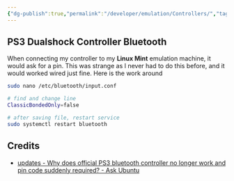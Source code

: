 ```yaml
---
{"dg-publish":true,"permalink":"/developer/emulation/Controllers/","tags":["emulation","gamer","gaming","3rd-party","linux"],"created":"2024-04-20T11:08:10.684-05:00","updated":"2024-04-23T16:59:22.000-05:00"}
---
```


## PS3 Dualshock Controller Bluetooth
When connecting my controller to my **Linux Mint** emulation machine, it would ask for a pin. This was strange as I never had to do this before, and it would worked wired just fine. Here is the work around

```bash
sudo nano /etc/bluetooth/input.conf

# find and change line
ClassicBondedOnly=false

# after saving file, restart service
sudo systemctl restart bluetooth
```

## Credits
- [updates - Why does official PS3 bluetooth controller no longer work and pin code suddenly required? - Ask Ubuntu](https://askubuntu.com/questions/1497783/why-does-official-ps3-bluetooth-controller-no-longer-work-and-pin-code-suddenly)